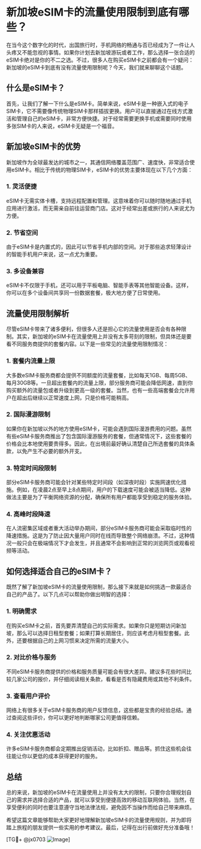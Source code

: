 # 新加坡eSIM卡的流量使用限制到底有哪些？

在当今这个数字化的时代，出国旅行时，手机网络的畅通与否已经成为了一件让人头疼又不能忽视的事情。如果你计划去新加坡游玩或者工作，那么选择一张合适的eSIM卡绝对是你的不二之选。不过，很多人在购买eSIM卡之前都会有一个疑问：新加坡的eSIM卡到底有没有流量使用限制呢？今天，我们就来聊聊这个话题。

## 什么是eSIM卡？

首先，让我们了解一下什么是eSIM卡。简单来说，eSIM卡是一种嵌入式的电子SIM卡，它不需要像传统物理SIM卡那样插拔更换。用户可以直接通过在线方式激活和管理自己的eSIM卡，非常方便快捷。对于经常需要更换手机或需要同时使用多张SIM卡的人来说，eSIM卡无疑是一个福音。

## 新加坡eSIM卡的优势

新加坡作为全球最发达的城市之一，其通信网络覆盖范围广、速度快，非常适合使用eSIM卡。相比于传统的物理SIM卡，eSIM卡的优势主要体现在以下几个方面：

### 1. **灵活便捷**
   eSIM卡无需实体卡槽，支持远程配置和管理。这意味着你可以随时随地通过手机应用进行激活，而无需亲自前往运营商门店。这对于经常出差或旅行的人来说尤为方便。

### 2. **节省空间**
   由于eSIM卡是内置式的，因此可以节省手机内部的空间。对于那些追求轻薄设计的智能手机用户来说，这一点尤为重要。

### 3. **多设备兼容**
   eSIM卡不仅限于手机，还可以用于平板电脑、智能手表等其他智能设备。这样，你可以在多个设备间共享同一份数据套餐，极大地方便了日常使用。

## 流量使用限制解析

尽管eSIM卡带来了诸多便利，但很多人还是担心它的流量使用是否会有各种限制。其实，新加坡的eSIM卡在流量使用上并没有太多苛刻的限制，但具体还是要看不同服务商提供的套餐内容。以下是一些常见的流量使用限制情况：

### 1. **套餐内流量上限**
   大多数eSIM卡服务商都会提供不同额度的流量套餐，比如每天1GB、每周5GB、每月30GB等。一旦超出套餐内的流量上限，部分服务商可能会降低网速，直到你购买额外的流量包或者升级到更高一级的套餐。当然，也有一些高端套餐会允许用户在超出后继续以正常速度上网，只是价格可能稍高。

### 2. **国际漫游限制**
   如果你在新加坡以外的地方使用eSIM卡，可能会遇到国际漫游费用的问题。虽然有些eSIM卡服务商推出了包含国际漫游服务的套餐，但通常情况下，这些套餐的价格会比本地使用要贵得多。因此，在出境前最好确认清楚自己所选套餐的具体条款，以免产生不必要的额外开支。

### 3. **特定时间段限制**
   部分eSIM卡服务商可能会针对某些特定时间段（如深夜时段）实施网速优化措施。例如，在凌晨2点至早上8点期间，用户的下载速度可能会被适当降低。这种做法主要是为了平衡网络资源的分配，确保所有用户都能享受到稳定的服务体验。

### 4. **高峰时段降速**
   在人流密集区域或者重大活动举办期间，部分eSIM卡服务商可能会采取临时性的降速措施。这是为了防止因大量用户同时在线而导致整个网络崩溃。不过，这种情况一般只会在极端情况下才会发生，并且通常不会影响到正常的浏览网页或观看视频等活动。

## 如何选择适合自己的eSIM卡？

既然了解了新加坡eSIM卡的流量使用限制，那么接下来就是如何挑选一款最适合自己的产品了。以下几点可以帮助你做出明智的选择：

### 1. **明确需求**
   在购买eSIM卡之前，首先要弄清楚自己的实际需求。如果你只是短期访问新加坡，那么可以选择日租型套餐；如果打算长期居住，则应该考虑月租型套餐。此外，还要根据自己的上网习惯来决定所需的流量大小。

### 2. **对比价格与服务**
   不同eSIM卡服务商提供的价格和服务质量可能会有很大差异。建议多花些时间比较几家公司的报价，并仔细阅读相关条款，看看是否有隐藏费用或其他不利条件。

### 3. **查看用户评价**
   网络上有很多关于eSIM卡服务商的用户反馈信息，这些都是宝贵的经验总结。通过查阅这些评价，你可以更好地判断哪家公司更值得信赖。

### 4. **关注优惠活动**
   许多eSIM卡服务商都会定期推出促销活动，比如折扣、赠品等。抓住这些机会往往能让你以更低的成本获得更好的服务。

## 总结

总的来说，新加坡的eSIM卡在流量使用上并没有太大的限制，只要你合理规划自己的需求并选择合适的产品，就可以享受到便捷高效的移动互联网体验。当然，在享受便利的同时也要注意遵守当地法律法规，避免因不当操作而给自己带来麻烦。

希望这篇文章能够帮助大家更好地理解新加坡eSIM卡的流量使用规则，并为即将踏上旅程的朋友提供一些实用的参考建议。最后，记得在出行前做好充分准备哦！

[TG💪+ @jx0703 ![Image](https://github.com/user-attachments/assets/dbca1d08-cadb-493c-b0ec-ad6f7a83f270)]